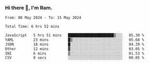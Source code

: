 ### Hi there 👋, I'm Ram.

<!--START_SECTION:waka-->

```txt
From: 08 May 2024 - To: 15 May 2024

Total Time: 6 hrs 52 mins

JavaScript   5 hrs 51 mins   █████████████████████▒░░░   85.30 %
YAML         23 mins         █▒░░░░░░░░░░░░░░░░░░░░░░░   05.68 %
JSON         18 mins         █░░░░░░░░░░░░░░░░░░░░░░░░   04.39 %
Other        12 mins         ▓░░░░░░░░░░░░░░░░░░░░░░░░   03.05 %
INI          6 mins          ▒░░░░░░░░░░░░░░░░░░░░░░░░   01.53 %
CSV          0 secs          ░░░░░░░░░░░░░░░░░░░░░░░░░   00.05 %
```

<!--END_SECTION:waka-->
